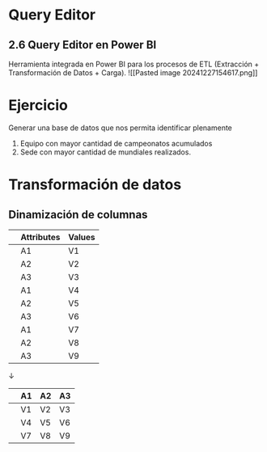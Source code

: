 
# Query Editor

## 2.6 Query Editor en Power BI
Herramienta integrada en Power BI para los procesos de ETL (Extracción + Transformación de Datos  + Carga).
![[Pasted image 20241227154617.png]]


# Ejercicio
Generar una base de datos que nos permita identificar plenamente

1. Equipo con mayor cantidad de campeonatos acumulados
2. Sede con mayor cantidad de mundiales realizados.


# Transformación de datos
## Dinamización de columnas


|     | Attributes | Values |
| --- | ---------- | ------ |
|     | A1         | V1     |
|     | A2         | V2     |
|     | A3         | V3     |
|     | A1         | V4     |
|     | A2         | V5     |
|     | A3         | V6     |
|     | A1         | V7     |
|     | A2         | V8     |
|     | A3         | V9     |

$\downarrow$

|     | A1  | A2  | A3  |
| --- | --- | --- | --- |
|     | V1  | V2  | V3  |
|     | V4  | V5  | V6  |
|     | V7  | V8  | V9  |
